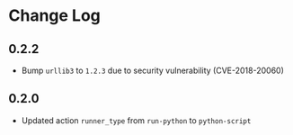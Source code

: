 # Change Log

## 0.2.2

- Bump `urllib3` to `1.2.3` due to security vulnerability (CVE-2018-20060)

## 0.2.0

- Updated action `runner_type` from `run-python` to `python-script`

